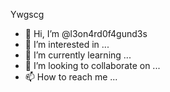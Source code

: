 Ywgscg
- 👋 Hi, I’m @l3on4rd0f4gund3s
- 👀 I’m interested in ...
- 🌱 I’m currently learning ...
- 💞️ I’m looking to collaborate on ...
- 📫 How to reach me ...

<!---
l3on4rd0f4gund3s/l3on4rd0f4gund3s is a ✨ special ✨ repository because its `README.md` (this file) appears on your GitHub profile.
You can click the Preview link to take a look at your changes.
--->
